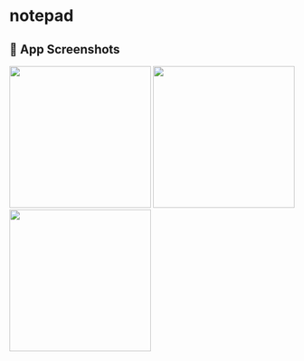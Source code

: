# notepad

<h2>📱 App Screenshots</h2>

<tr>
    <td><img src="https://github.com/user-attachments/assets/0bd6b412-6826-416c-8442-64fed550a8d7" width="250"/></td>
    <td><img src="https://github.com/user-attachments/assets/6fa9b9ac-1906-4c7a-93ba-e55786822086" width="250"/></td>
    <td><img src="https://github.com/user-attachments/assets/600d3715-b3a9-45a3-8d25-d76dc8f65835" width="250"/></td>
  </tr>
